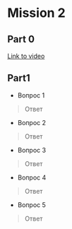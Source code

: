 # Mission 2

## Part 0

[Link to video](https://drive.google.com/file/d/1IJhVCjGBdt8i2OKA6VGh75jEgFWBNij1/view?usp=drive_link)

## Part1

- Вопрос 1	 
> Ответ  

- Вопрос 2	 
> Ответ  

- Вопрос 3	 
> Ответ  

- Вопрос 4	 
> Ответ  

- Вопрос 5	 
> Ответ  
